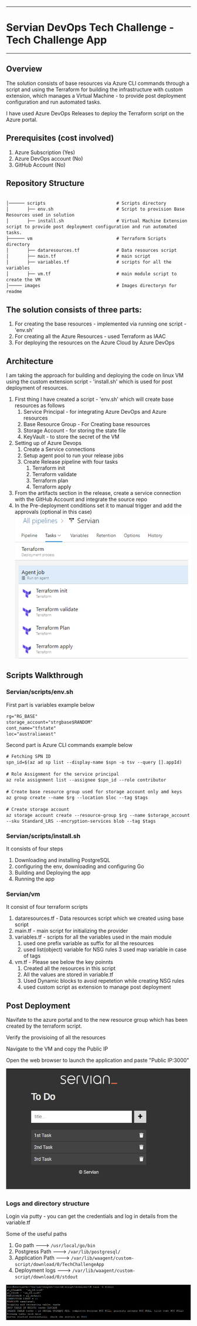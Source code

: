 ***
# Servian DevOps Tech Challenge - Tech Challenge App

***
## Overview

The solution consists of base resources via Azure CLI commands through a script and using the Terraform for building the infrastructure with custom extension, which manages a Virtual Machine - to provide post deployment configuration and run automated tasks.

I have used Azure DevOps Releases to deploy the Terraform script on the Azure portal.
 
## Prerequisites (cost involved)

1. Azure Subscription (Yes)
2. Azure DevOps account (No)
3. GitHub Account (No)

## Repository Structure
````

│────── scripts                           # Scripts directory 
│       ├── env.sh                        # Script to provision Base Resources used in solution
│       ├── install.sh                    # Virtual Machine Extension script to provide post deployment configuration and run automated tasks.
├────── vm                                # Terraform Scripts directory 
│       ├── dataresources.tf              # Data resources script
│       ├── main.tf                       # main script 
│       ├── variables.tf                  # scripts for all the variables
│       ├── vm.tf                         # main module script to create the VM
│───── images                             # Images directoryn for readme
````

## The solution consists of three parts:
1. For creating the base resources - implemented via running one script - 'env.sh'
2. For creating all the Azure Resources - used Terraform as IAAC
3. For deploying the resources on the Azure Cloud by Azure DevOps 

## Architecture  

I am taking the approach for building and deploying the code on linux VM using the custom extension script - 'install.sh' which is used for post deployment of resources.

1. First thing  I have created a script - 'env.sh' which will create base resources as follows 
    1. Service Principal - for integrating Azure DevOps and Azure resources
    2. Base Resource Group - For Creating base resources
    3. Storage Account - for storing the state file
    4. KeyVault - to store the secret of the VM
2. Setting up of Azure Devops
    1. Create a Service connections
    2. Setup agent pool to run your release jobs
    3. Create Release pipeline with four tasks
       1. Terraform init
       2. Terraform validate
       3. Terraform plan
       4. Terraform apply
3. From the artifacts section in the release, create a service connection with the GitHub Account and integrate the source repo
4. In the Pre-deployment conditions set it to manual trigger and add the approvals (optional in this case)   
![](https://github.com/sardanarohit/Servian/blob/read/images/release.png)

## Scripts Walkthrough

### Servian/scripts/env.sh

First part is variables
example below

```
rg="RG_BASE"
storage_account="strgbase$RANDOM"
cont_name="tfstate"
loc="australiaeast"
``` 
Second part is Azure CLI commands
example below

```
# Fetching SPN ID
spn_id=$(az ad sp list --display-name $spn -o tsv --query [].appId)

# Role Assignment for the service principal
az role assignment list --assignee $spn_id --role contributor

# Create base resource group used for storage account only amd keys
az group create --name $rg --location $loc --tag $tags
 
# Create storage account
az storage account create --resource-group $rg --name $storage_account --sku Standard_LRS --encryption-services blob --tag $tags
```

### Servian/scripts/install.sh

It consists of four steps
1. Downloading and installing PostgreSQL
2. configuring the env, downloading and configuring Go
3. Building and Deploying the app
4. Running the app

### Servian/vm

It consist of four terraform scripts
1.  dataresources.tf - Data resources script which we created using base script
2.  main.tf - main script for initializing the provider                     
3.  variables.tf - scripts for all the variables used in the main module
    1. used one prefix variable as suffix for all the resources
    2. used list(object) variable for NSG rules
    3 used map variable in case of tags
4.  vm.tf - Please see below the key poinnts 
    1. Created all the resources in this script
    2. All the values are stored in variable.tf
    3. Used Dynamic blocks to avoid repetetion while creating NSG rules
    4. used custom script as extension to manage post deployment


## Post Deployment

Navifate to the azure portal and to the new resource group which has been created by the terraform script.

Verify the provisioing of all the resources

Navigate to the VM and copy the Public IP

Open the web browser to launch the application and paste "Public IP:3000"

![](https://github.com/sardanarohit/Servian/blob/read/images/app.png)

### Logs and directory structure

Login via putty - you can get the credentials and log in details from the variable.tf

Some of the useful paths

1. Go path --->             ``/usr/local/go/bin``
2. Postgress Path --->      ``/var/lib/postgresql/``
3. Application Path --->    ``/var/lib/waagent/custom-script/download/0/TechChallengeApp``
4. Deployment logs  --->    ``/var/lib/waagent/custom-script/download/0/stdout``

![](https://github.com/sardanarohit/Servian/blob/read/images/logs.png)
